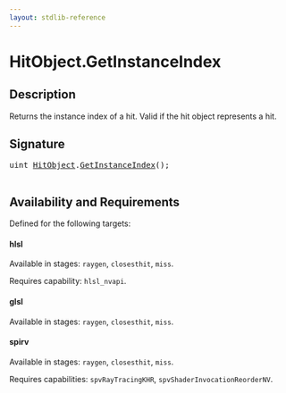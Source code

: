 ```yaml
---
layout: stdlib-reference
---
```


# HitObject\.GetInstanceIndex

## Description

Returns the instance index of a hit. Valid if the hit object represents a hit.




## Signature 

<pre>
<span class="code_keyword">uint</span> <a href="/stdlib-reference/types/hitobject-03/index" class="code_type">HitObject</a>.<a href="/stdlib-reference/types/hitobject-03/getinstanceindex-03b">GetInstanceIndex</a>();

</pre>

## Availability and Requirements

Defined for the following targets:

#### hlsl
Available in stages: `raygen`, `closesthit`, `miss`.

Requires capability: `hlsl_nvapi`.
#### glsl
Available in stages: `raygen`, `closesthit`, `miss`.

#### spirv
Available in stages: `raygen`, `closesthit`, `miss`.

Requires capabilities: `spvRayTracingKHR`, `spvShaderInvocationReorderNV`.


